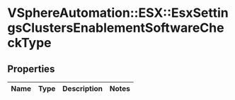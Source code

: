 # VSphereAutomation::ESX::EsxSettingsClustersEnablementSoftwareCheckType

## Properties
Name | Type | Description | Notes
------------ | ------------- | ------------- | -------------


